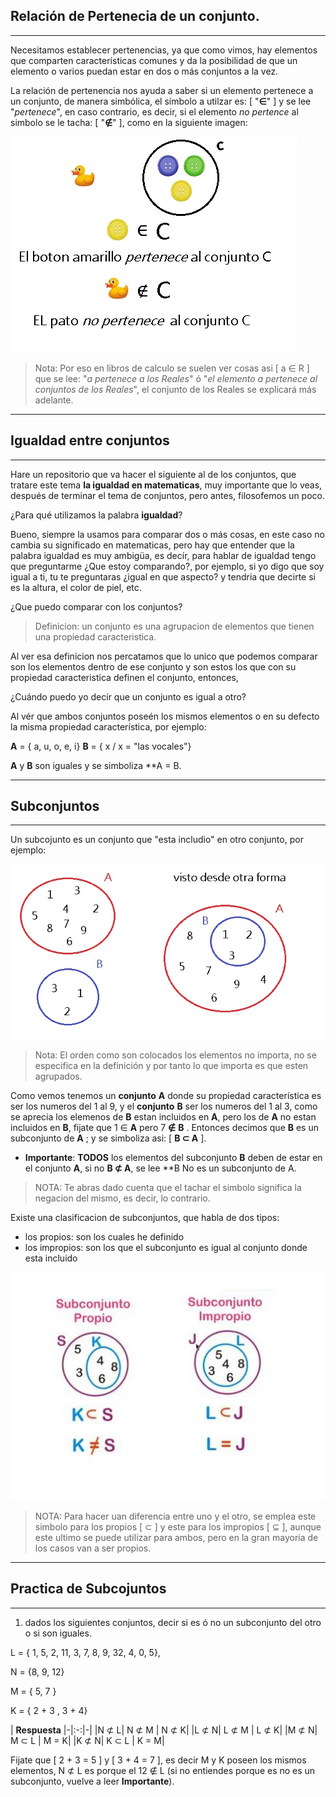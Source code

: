 ## **Relación de Pertenecia de un conjunto.**
___
Necesitamos establecer pertenencias, ya que como vimos, hay elementos que comparten características comunes y da la posibilidad de que un elemento o varios puedan estar en dos o más conjuntos a la vez. 

La relación de pertenencia nos ayuda a saber si un elemento pertenece a un conjunto, de manera simbólica, el símbolo a utilzar es: [ "**∈**" ] y se lee "*pertenece*", en caso contrario, es decir, si el elemento *no pertence* al simbolo se le tacha: [ "**∉**" ], como en la siguiente imagen: 

 ![](/imagenes/imagen8.jpg)

> Nota: Por eso en libros de calculo se suelen ver cosas asi [ a ∈ R ] que se lee: "*a  pertenece a los Reales*" ó "*el elemento a pertenece al conjuntos de los Reales*", el conjunto de los Reales se explicará más adelante.
___

## **Igualdad entre conjuntos**
___
Hare un repositorio que va hacer el siguiente al de los conjuntos, que tratare este tema **la igualdad en matematicas**, muy importante que lo veas, después de terminar el tema de conjuntos, pero antes, filosofemos un poco. 

¿Para qué utilizamos la palabra **igualdad**?

Bueno, siempre la usamos para comparar dos o más cosas, en este caso no cambia su significado en matematicas, pero hay que entender que la palabra igualdad es muy ambigüa, es decír, para hablar de igualdad tengo que preguntarme ¿Que estoy comparando?, por ejemplo, si yo digo que soy igual a ti, tu te preguntaras ¿igual en que aspecto? y tendria que decirte si es la altura, el color de piel, etc. 

¿Que puedo comparar con los conjuntos?

> Definicion: un conjunto es una agrupacion de elementos que tienen una propiedad caracteristica.

Al ver esa definicion nos percatamos que lo unico que podemos comparar son los elementos dentro de ese conjunto y son estos los que con su propiedad caracteristica definen el conjunto, entonces,

¿Cuándo puedo yo decír que un conjunto es igual a otro?

Al vér que ambos conjuntos poseén los mismos elementos o en su defecto la misma propiedad característica, por ejemplo:

**A** = { a, u, o, e, i}
**B** = { x / x = "las vocales"}

**A** y **B** son iguales y se simboliza **A = B.
___
## **Subconjuntos** 
___
Un subcojunto es un conjunto que "esta includio" en otro conjunto, por ejemplo: 

![](/imagenes/imagen9.jpg)

>Nota: El orden como son colocados los elementos no importa, no se especifica en la definición y por tanto lo que importa es que esten agrupados.

Como vemos tenemos un **conjunto** **A** donde su propiedad característica es ser los numeros del 1 al 9, y el **conjunto** **B** ser los numeros del 1 al 3, como se aprecia los elemenos de **B** estan incluidos en **A**, pero los de **A** no estan incluidos en **B**, fijate que 1 ∈ **A** pero 7 **∉** **B** . Entonces decimos que **B** es un subconjunto de **A** ; y se simboliza asi: [ **B ⊂ A** ]. 

- **Importante**: **TODOS** los elementos del subconjunto **B** deben de estar en el conjunto **A**, si no **B ⊄ A**, se lee **B No es un subconjunto de A.

> NOTA: Te abras dado cuenta que el tachar el simbolo significa la negacion del mismo, es decir, lo contrario.

Existe una clasificacion de subconjuntos, que habla de dos tipos:
 - los propios: son los cuales he definido 
 - los impropios: son los que el subconjunto es igual al conjunto donde esta incluido
 
![](/imagenes/imagen10.jpg)

> NOTA: Para hacer uan diferencia entre uno y el otro, se emplea este simbolo para los propios [ ⊂ ] y este para los impropios [ ⊆ ], aunque este ultimo se puede utilizar para ambos, pero en la gran mayoria de los casos van a ser propios.
___
## **Practica de Subcojuntos**
___

1. dados los siguientes conjuntos, decir si es ó no un subconjunto del otro o si son iguales.

L = { 1, 5, 2, 11, 3, 7, 8, 9, 32, 4, 0, 5},

N = {8, 9, 12}

M = { 5, 7 }

K = { 2 + 3 , 3 + 4}

| **Respuesta** 
|-|:-:|-|
|N ⊄ L| N ⊄ M | N ⊄ K|
|L ⊄ N| L ⊄ M | L ⊄ K|
|M ⊄ N| M ⊂ L | M = K|
|K ⊄ N| K ⊂ L | K = M|

Fijate que [ 2 + 3 = 5 ] y [ 3 + 4 = 7 ], es decir M y K poseen los mismos elementos, N ⊄ L es porque el 12 ∉ L (si no entiendes porque es no es un subconjunto, vuelve a leer **Importante**).

